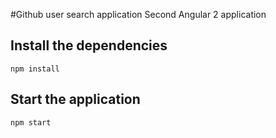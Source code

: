 #Github user search application
Second Angular 2 application
## Install the dependencies
```
npm install
```
## Start the application
```
npm start
```
